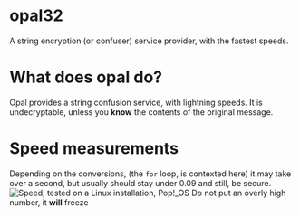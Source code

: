# opal32
A string encryption (or confuser) service provider, with the fastest speeds.

# What does opal do?
Opal provides a string confusion service, with lightning speeds. It is undecryptable, unless you **know** the contents of the original message.

# Speed measurements
Depending on the conversions, (the `for` loop, is contexted here) it may take over a second, but usually should stay under 0.09 and still, be secure.
![Speed, tested on a Linux installation, Pop!_OS](https://media.discordapp.net/attachments/1171515728793436300/1172236709438689330/image.png?ex=655f9582&is=654d2082&hm=c84c61e428347ea51b4a723529c6c96c6dc0d2e1d8cca878479ce783c62dfd53&=)
Do not put an overly high number, it **will** freeze
